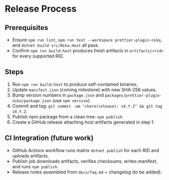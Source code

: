 # Release Process

## Prerequisites

- Ensure `npm run lint`, `npm run test --workspace prettier-plugin-nika`, and `dotnet build src/Nika.Host` all pass.
- Confirm `npm run build:host` produces fresh artifacts in `artifacts/<rid>` for every supported RID.

## Steps

1. Run `npm run build:host` to produce self-contained binaries.
2. Update `manifest.json` (coming milestone) with new SHA-256 values.
3. Bump version numbers in `package.json` and `packages/prettier-plugin-nika/package.json` (use `npm version`).
4. Commit and tag: `git commit -am "chore(release): vX.Y.Z" && git tag vX.Y.Z`.
5. Publish npm package from a clean tree: `npm publish`.
6. Create a GitHub release attaching host artifacts generated in step 1.

## CI Integration (future work)

- GitHub Actions workflow runs matrix `dotnet publish` for each RID and uploads artifacts.
- Publish job downloads artifacts, verifies checksums, writes manifest, and runs `npm publish`.
- Release notes assembled from `docs/faq.md` + changelog (to be added).
